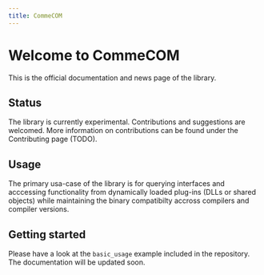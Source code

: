 ```yaml
---
title: CommeCOM
---
```


# Welcome to CommeCOM

This is the official documentation and news page of the library.

## Status
The library is currently experimental. Contributions and suggestions are welcomed. More information on contributions can be found under the Contributing page (TODO).

## Usage
The primary usa-case of the library is for querying interfaces and acccessing functionality from dynamically loaded plug-ins (DLLs or shared objects) while maintaining the binary compatibilty accross compilers and compiler versions.

## Getting started
Please have a look at the ```basic_usage``` example included in the repository. The documentation will be updated soon.